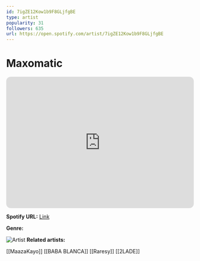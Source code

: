 ```yaml
---
id: 7igZE12Kow1b9F8GLjfgBE
type: artist
popularity: 31
followers: 635
url: https://open.spotify.com/artist/7igZE12Kow1b9F8GLjfgBE
---
```

# Maxomatic

<iframe style="border-radius:12px" src="https://open.spotify.com/embed/artist/7igZE12Kow1b9F8GLjfgBE" width="100%" height="352" frameBorder="0" allowfullscreen="" allow="autoplay; clipboard-write; encrypted-media; fullscreen; picture-in-picture" loading="lazy"></iframe>

**Spotify URL:** [Link](https://open.spotify.com/artist/7igZE12Kow1b9F8GLjfgBE)

**Genre:** 

![Artist](https://i.scdn.co/image/ab6761610000e5eb448835e5366e52c9d5587333)
**Related artists:**

[[MaazaKayo]]
[[BABA BLANCA]]
[[Raresy]]
[[2LADE]]
